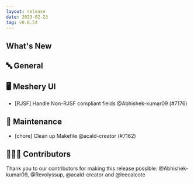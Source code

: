```yaml
---
layout: release
date: 2023-02-23
tag: v0.6.54
---
```


## What's New
## 🔤 General
## 🖥 Meshery UI

- [RJSF] Handle Non-RJSF compliant fields @Abhishek-kumar09 (#7176)

## 🧰 Maintenance

- [chore] Clean up Makefile @acald-creator (#7162)

## 👨🏽‍💻 Contributors

Thank you to our contributors for making this release possible:
@Abhishek-kumar09, @Revolyssup, @acald-creator and @leecalcote

